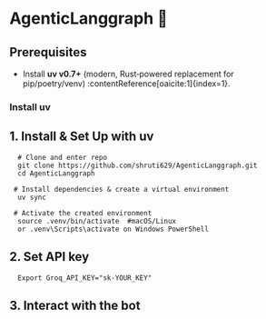 # AgenticLanggraph 🚀


##  Prerequisites

- Install **uv v0.7+** (modern, Rust‑powered replacement for pip/poetry/venv) :contentReference[oaicite:1]{index=1}.

### Install uv

## 1. Install & Set Up with uv
      # Clone and enter repo
      git clone https://github.com/shruti629/AgenticLanggraph.git
      cd AgenticLanggraph
      
     # Install dependencies & create a virtual environment
      uv sync

     # Activate the created environment
      source .venv/bin/activate  #macOS/Linux
      or .venv\Scripts\activate on Windows PowerShell

## 2. Set API key

      Export Groq_API_KEY="sk‑YOUR_KEY"

## 3.  Interact with the bot










